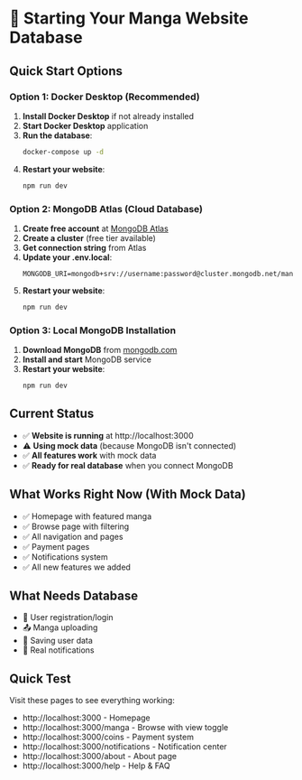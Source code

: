 # 🚀 Starting Your Manga Website Database

## Quick Start Options

### Option 1: Docker Desktop (Recommended)
1. **Install Docker Desktop** if not already installed
2. **Start Docker Desktop** application
3. **Run the database**:
   ```bash
   docker-compose up -d
   ```
4. **Restart your website**:
   ```bash
   npm run dev
   ```

### Option 2: MongoDB Atlas (Cloud Database)
1. **Create free account** at [MongoDB Atlas](https://cloud.mongodb.com)
2. **Create a cluster** (free tier available)
3. **Get connection string** from Atlas
4. **Update your .env.local**:
   ```
   MONGODB_URI=mongodb+srv://username:password@cluster.mongodb.net/mangawebsite
   ```
5. **Restart your website**:
   ```bash
   npm run dev
   ```

### Option 3: Local MongoDB Installation
1. **Download MongoDB** from [mongodb.com](https://www.mongodb.com/try/download/community)
2. **Install and start** MongoDB service
3. **Restart your website**:
   ```bash
   npm run dev
   ```

## Current Status
- ✅ **Website is running** at http://localhost:3000
- ⚠️ **Using mock data** (because MongoDB isn't connected)
- ✅ **All features work** with mock data
- ✅ **Ready for real database** when you connect MongoDB

## What Works Right Now (With Mock Data)
- ✅ Homepage with featured manga
- ✅ Browse page with filtering
- ✅ All navigation and pages
- ✅ Payment pages
- ✅ Notifications system
- ✅ All new features we added

## What Needs Database
- 📝 User registration/login
- 📤 Manga uploading
- 💾 Saving user data
- 🔔 Real notifications

## Quick Test
Visit these pages to see everything working:
- http://localhost:3000 - Homepage
- http://localhost:3000/manga - Browse with view toggle
- http://localhost:3000/coins - Payment system
- http://localhost:3000/notifications - Notification center
- http://localhost:3000/about - About page
- http://localhost:3000/help - Help & FAQ
